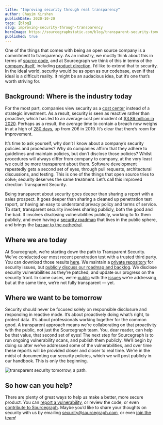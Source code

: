 ```yaml
---
title: "Improving security through real transparency"
author: Chayim Kirshen
publishDate: 2020-10-20
tags: [blog]
slug: improving-security-through-transparency
heroImage: https://sourcegraphstatic.com/blog/transparent-security-tomorrow.png
published: true
---
```


One of the things that comes with being an open source company is a commitment to transparency.  As an industry, we mostly think about this in terms of [source code](http://github.com/sourcegraph/), and at Sourcegraph we think of this in terms of the [company itself](https://about.sourcegraph.com/handbook/company), including [product direction](https://about.sourcegraph.com/handbook/direction). I’d like to extend that to security.  In the ideal world, security would be as open as our codebase, even if that ideal is a difficult reality. It might be an audacious idea, but it’s one that’s worth striving for.

## Background: Where is the industry today

For the most part, companies view security as a [cost center](https://go.kaspersky.com/rs/802-IJN-240/images/IT%20Security%20Econmics%20Report%209.18.17.pdf) instead of a strategic investment. As a result, security is seen as reactive rather than proactive, which has led to an average cost per incident of [$3.86 million in 2020](https://www.ibm.com/security/digital-assets/cost-data-breach-report/). Perhaps as a result, the average time to contain a breach now weighs in at a high of [280 days](https://www.ibm.com/security/data-breach), up from 206 in 2019.  It’s clear that there’s room for improvement.

It’s time to ask yourself, why don’t I know about a company’s security policies and procedures?  Why do companies affirm that they adhere to guidelines and maintain policies, but don’t disclose those policies?  Whilst procedures will always differ from company to company, at the very least we could be more transparent about them. Software development repeatedly gets a second set of eyes, through pull requests, architectural discussions, and testing.  This is one of the things that open source tries to solve; security deserves the same treatment. Let’s call this improved direction Transparent Security.

Being transparent about security goes deeper than sharing a report with a sales prospect. It goes deeper than sharing a cleaned up penetration test report, or having an easy to understand privacy policy and terms of service.  To start, transparent security involves sharing publicly, both the good and the bad. It involves disclosing vulnerabilities publicly, working to fix them publicly, and even having a [security roadmap](https://github.com/orgs/sourcegraph/projects?query=is%3Aopen+Security) that lives in the public sphere, and brings the [bazaar to the cathedral](http://www.catb.org/~esr/writings/cathedral-bazaar/cathedral-bazaar/).

## Where we are today

At Sourcegraph, we’re starting down the path to Transparent Security.  We’ve conducted our most recent penetration test with a trusted third party. You can download those results [here](https://drive.google.com/file/d/14ZIDhAql26THcLlgCbRhbhez9UXPeiGu/view?usp=sharing).  We maintain a [private repository](https://github.com/sourcegraph/security-issues) for security issues, but [publicly discuss our roadmap and backlog](https://github.com/orgs/sourcegraph/projects?query=is%3Aopen+Security). We disclose security vulnerabilities as they’re patched, and update our progress on the security front.  In some cases, we’re [public](https://github.com/sourcegraph/sourcegraph/issues/12263) with the [issues](https://github.com/sourcegraph/sourcegraph/issues/12269) we’re addressing, but at the same time, we’re not fully transparent —  yet.

## Where we want to be tomorrow

Security should never be focused solely on responsible disclosure and responding in reactive mode. It’s about proactively doing what’s right, to protect data. It’s about professionals working together for the common good. A transparent approach means we’re collaborating on that proactivity with the public, not just the Sourcegraph team. You, dear reader, can help be that value, that second set of eyes! The next step for Sourcegraph is to run ongoing vulnerability scans, and publish them publicly. We’ll begin by doing so after we’ve addressed some of the vulnerabilities, and over time these reports will be provided closer and closer to real time.  We’re in the midst of documenting our security policies, which we will post publicly in our handbook. This is only the beginning.

<div class="text-center">
  <img src="https://sourcegraphstatic.com/blog/transparent-security-tomorrow.png" alt="transparent security tomorrow, a path.">
</div>

## So how can you help?

There are plenty of great ways to help us make a better, more secure product.  You can [report a vulnerability](https://about.sourcegraph.com/handbook/engineering/security#reporting-a-vulnerability), or review the code, or even [contribute to Sourcegraph](https://www.github.com/sourcegraph/sourcegraph). Maybe you’d like to share your thoughts on security with us by emailing security@sourcegraph.com, or even [join the team](https://boards.greenhouse.io/sourcegraph91)!

